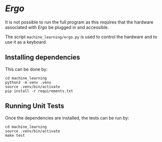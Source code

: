# *Ergo*

It is not possible to run the full program as this requires that the hardware
associated with *Ergo* be plugged in and accessible.

The script `machine_learning/ergo.py` is used to control the hardware and to
use it as a keyboard.

## Installing dependencies

This can be done by:

```
cd machine_learning
python3 -m venv .venv
source .venv/bin/activate
pip install -r requirements.txt
```

## Running Unit Tests

Once the dependencies are installed, the tests can be run by:

```
cd machine_learning
source .venv/bin/activate
make test
```
